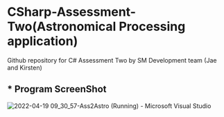 # CSharp-Assessment-Two(Astronomical Processing application)

Github repository for C# Assessment Two by SM Development team (Jae and Kirsten)

## * Program ScreenShot
![2022-04-19 09_30_57-Ass2Astro (Running) - Microsoft Visual Studio](https://user-images.githubusercontent.com/84453688/163903619-d843c23b-c5d9-44ec-8a1d-0b24f2736b3f.png)

